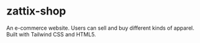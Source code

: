 # zattix-shop
An e-commerce website. Users can sell and buy different kinds of apparel. Built with Tailwind CSS and HTML5.

